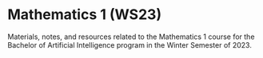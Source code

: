 # Mathematics 1 (WS23)
Materials, notes, and resources related to the Mathematics 1 course for the Bachelor of Artificial Intelligence program in the Winter Semester of 2023.
